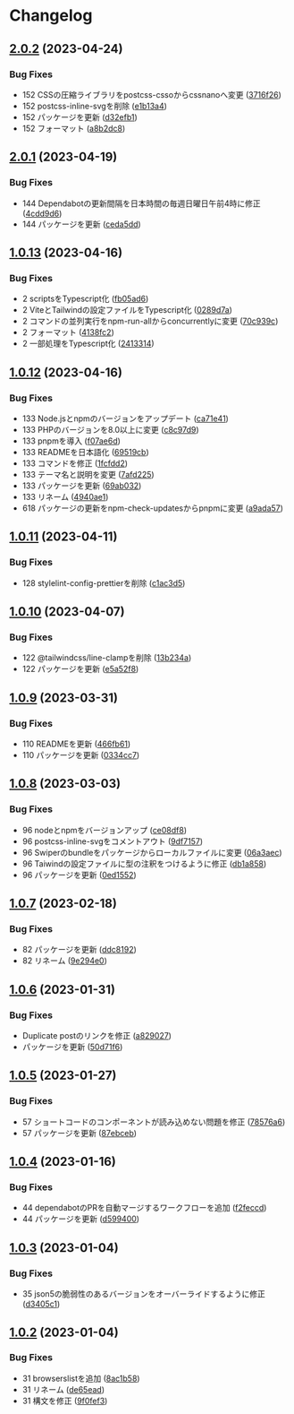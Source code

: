 # Changelog

## [2.0.2](https://github.com/revoltage-inc/tmp-wordpress/compare/v2.0.1...v2.0.2) (2023-04-24)


### Bug Fixes

* 152 CSSの圧縮ライブラリをpostcss-cssoからcssnanoへ変更 ([3716f26](https://github.com/revoltage-inc/tmp-wordpress/commit/3716f26a3e96601e713bd14daabeaafe3a0fe7a5))
* 152 postcss-inline-svgを削除 ([e1b13a4](https://github.com/revoltage-inc/tmp-wordpress/commit/e1b13a4781ef5fd0d8023f871b790b7387e6ada7))
* 152 パッケージを更新 ([d32efb1](https://github.com/revoltage-inc/tmp-wordpress/commit/d32efb1ed429291a3cfb70355d195812a0c24d0a))
* 152 フォーマット ([a8b2dc8](https://github.com/revoltage-inc/tmp-wordpress/commit/a8b2dc80e9aebdab49b3ba9f04d90ad7070f0ac9))

## [2.0.1](https://github.com/revoltage-inc/tmp-wordpress/compare/v2.0.0...v2.0.1) (2023-04-19)


### Bug Fixes

* 144 Dependabotの更新間隔を日本時間の毎週日曜日午前4時に修正 ([4cdd9d6](https://github.com/revoltage-inc/tmp-wordpress/commit/4cdd9d611912a0fbadd7e079fd975fd5b97f38e3))
* 144 パッケージを更新 ([ceda5dd](https://github.com/revoltage-inc/tmp-wordpress/commit/ceda5ddb380fcaa6ceebc35c0624babc3726c707))

## [1.0.13](https://github.com/revoltage-inc/tmp-wordpress/compare/v1.0.12...v1.0.13) (2023-04-16)


### Bug Fixes

* 2 scriptsをTypescript化 ([fb05ad6](https://github.com/revoltage-inc/tmp-wordpress/commit/fb05ad6d421445b17f8f868d99a247337cddd9f9))
* 2 ViteとTailwindの設定ファイルをTypescript化 ([0289d7a](https://github.com/revoltage-inc/tmp-wordpress/commit/0289d7a476f010cd9baec56912d6a4cf32c9b5ae))
* 2 コマンドの並列実行をnpm-run-allからconcurrentlyに変更 ([70c939c](https://github.com/revoltage-inc/tmp-wordpress/commit/70c939c1ce983c3a50a1eaa224e7550d117f92fd))
* 2 フォーマット ([4138fc2](https://github.com/revoltage-inc/tmp-wordpress/commit/4138fc2849f60b5830edd171d99a50c39eca5fbc))
* 2 一部処理をTypescript化 ([2413314](https://github.com/revoltage-inc/tmp-wordpress/commit/241331437d23fc0441529b679de3e060bc93040a))

## [1.0.12](https://github.com/revoltage-inc/tmp-wordpress/compare/v1.0.11...v1.0.12) (2023-04-16)


### Bug Fixes

* 133 Node.jsとnpmのバージョンをアップデート ([ca71e41](https://github.com/revoltage-inc/tmp-wordpress/commit/ca71e4119efbef3f31a510a85bd03118f1fd5fab))
* 133 PHPのバージョンを8.0以上に変更 ([c8c97d9](https://github.com/revoltage-inc/tmp-wordpress/commit/c8c97d9a7e7dd7cb6bfa87fcb5346b9f92387511))
* 133 pnpmを導入 ([f07ae6d](https://github.com/revoltage-inc/tmp-wordpress/commit/f07ae6d9c098d31657be7a97af30a35191a28f65))
* 133 READMEを日本語化 ([69519cb](https://github.com/revoltage-inc/tmp-wordpress/commit/69519cb54b323a5def98cce802ebe72ad9647298))
* 133 コマンドを修正 ([1fcfdd2](https://github.com/revoltage-inc/tmp-wordpress/commit/1fcfdd25f5d6c30825bfd8e88b5532d7a55c432b))
* 133 テーマ名と説明を変更 ([7afd225](https://github.com/revoltage-inc/tmp-wordpress/commit/7afd22540eb2e3fea5dbaf5771352fa2ac09f46c))
* 133 パッケージを更新 ([69ab032](https://github.com/revoltage-inc/tmp-wordpress/commit/69ab0322e19554b792ebad286598fc7567eabb96))
* 133 リネーム ([4940ae1](https://github.com/revoltage-inc/tmp-wordpress/commit/4940ae119cf4ff99f629c4bef8afb4e27d56aaec))
* 618 パッケージの更新をnpm-check-updatesからpnpmに変更 ([a9ada57](https://github.com/revoltage-inc/tmp-wordpress/commit/a9ada57c606e5c82b4c06fdc93c0ecea82e759d1))

## [1.0.11](https://github.com/revoltage-inc/tmp-wordpress/compare/v1.0.10...v1.0.11) (2023-04-11)


### Bug Fixes

* 128 stylelint-config-prettierを削除 ([c1ac3d5](https://github.com/revoltage-inc/tmp-wordpress/commit/c1ac3d55497d3407d8873763bc8528dc94fd99f5))

## [1.0.10](https://github.com/revoltage-inc/tmp-wordpress/compare/v1.0.9...v1.0.10) (2023-04-07)


### Bug Fixes

* 122 @tailwindcss/line-clampを削除 ([13b234a](https://github.com/revoltage-inc/tmp-wordpress/commit/13b234abe48ee400c4b71a86887d5f2ffd91fadd))
* 122 パッケージを更新 ([e5a52f8](https://github.com/revoltage-inc/tmp-wordpress/commit/e5a52f838c2559ffdf7fe01d53efc4b0d720e29b))

## [1.0.9](https://github.com/revoltage-inc/tmp-wordpress/compare/v1.0.8...v1.0.9) (2023-03-31)


### Bug Fixes

* 110 READMEを更新 ([466fb61](https://github.com/revoltage-inc/tmp-wordpress/commit/466fb610002da968270d213e05853b2d63970cce))
* 110 パッケージを更新 ([0334cc7](https://github.com/revoltage-inc/tmp-wordpress/commit/0334cc746ae3d7cb975aa5a6cbd77c8039ba8b6b))

## [1.0.8](https://github.com/revoltage-inc/tmp-wordpress/compare/v1.0.7...v1.0.8) (2023-03-03)


### Bug Fixes

* 96 nodeとnpmをバージョンアップ ([ce08df8](https://github.com/revoltage-inc/tmp-wordpress/commit/ce08df820778dca3a8aa466b49e0b9efd2001f6f))
* 96 postcss-inline-svgをコメントアウト ([9df7157](https://github.com/revoltage-inc/tmp-wordpress/commit/9df7157ac95263937e98cf0007d0ceb490ff6aa5))
* 96 Swiperのbundleをパッケージからローカルファイルに変更 ([06a3aec](https://github.com/revoltage-inc/tmp-wordpress/commit/06a3aec27dcb7fd9fddcbfdb631e4d4351fc99bf))
* 96 Taiwindの設定ファイルに型の注釈をつけるように修正 ([db1a858](https://github.com/revoltage-inc/tmp-wordpress/commit/db1a858738faf2d3b6002636dff24deca1f7fed1))
* 96 パッケージを更新 ([0ed1552](https://github.com/revoltage-inc/tmp-wordpress/commit/0ed155253c7d95ba691b3a5fddbded5beb915250))

## [1.0.7](https://github.com/revoltage-inc/tmp-wordpress/compare/v1.0.6...v1.0.7) (2023-02-18)


### Bug Fixes

* 82 パッケージを更新 ([ddc8192](https://github.com/revoltage-inc/tmp-wordpress/commit/ddc819206c32afe44e95bcf6acef1ca5397fe81f))
* 82 リネーム ([9e294e0](https://github.com/revoltage-inc/tmp-wordpress/commit/9e294e06019acf0df61347fcd83b9edbe87c5cbc))

## [1.0.6](https://github.com/revoltage-inc/tmp-wordpress/compare/v1.0.5...v1.0.6) (2023-01-31)


### Bug Fixes

* Duplicate postのリンクを修正 ([a829027](https://github.com/revoltage-inc/tmp-wordpress/commit/a829027f575596bdf8107476c895fdc1874d6ad3))
* パッケージを更新 ([50d71f6](https://github.com/revoltage-inc/tmp-wordpress/commit/50d71f652a08d73ec61862db930e0d680cabfa0d))

## [1.0.5](https://github.com/revoltage-inc/tmp-wordpress/compare/v1.0.4...v1.0.5) (2023-01-27)


### Bug Fixes

* 57 ショートコードのコンポーネントが読み込めない問題を修正 ([78576a6](https://github.com/revoltage-inc/tmp-wordpress/commit/78576a6849578da632840995f8441a1ad5dea0fa))
* 57 パッケージを更新 ([87ebceb](https://github.com/revoltage-inc/tmp-wordpress/commit/87ebceb8631af6e596c056cede1ce6f61d09e190))

## [1.0.4](https://github.com/revoltage-inc/tmp-wordpress/compare/v1.0.3...v1.0.4) (2023-01-16)


### Bug Fixes

* 44 dependabotのPRを自動マージするワークフローを追加 ([f2feccd](https://github.com/revoltage-inc/tmp-wordpress/commit/f2feccd674c460da6f33a9f4e61a70832082c564))
* 44 パッケージを更新 ([d599400](https://github.com/revoltage-inc/tmp-wordpress/commit/d5994005682f97aba95cc6f9a9d4f85151aa6848))

## [1.0.3](https://github.com/revoltage-inc/tmp-wordpress/compare/v1.0.2...v1.0.3) (2023-01-04)


### Bug Fixes

* 35 json5の脆弱性のあるバージョンをオーバーライドするように修正 ([d3405c1](https://github.com/revoltage-inc/tmp-wordpress/commit/d3405c10544b1c7440add7ebb3a2cc0354092767))

## [1.0.2](https://github.com/revoltage-inc/tmp-wordpress/compare/v1.0.1...v1.0.2) (2023-01-04)


### Bug Fixes

* 31 browserslistを追加 ([8ac1b58](https://github.com/revoltage-inc/tmp-wordpress/commit/8ac1b58b09e817d1508faa38eb4ab4cb237f0e4a))
* 31 リネーム ([de65ead](https://github.com/revoltage-inc/tmp-wordpress/commit/de65ead283c3d0f23903bdb2c933096a4cc81fb1))
* 31 構文を修正 ([9f0fef3](https://github.com/revoltage-inc/tmp-wordpress/commit/9f0fef38f72ea34f3f40af857e2ee1658226b54f))
